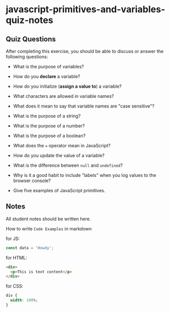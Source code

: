 # javascript-primitives-and-variables-quiz-notes

## Quiz Questions

After completing this exercise, you should be able to discuss or answer the following questions:

- What is the purpose of variables?

- How do you **declare** a variable?

- How do you initialize (**assign a value to**) a variable?

- What characters are allowed in variable names?

- What does it mean to say that variable names are "case sensitive"?

- What is the purpose of a string?

- What is the purpose of a number?

- What is the purpose of a boolean?

- What does the `=` operator mean in JavaScript?

- How do you update the value of a variable?

- What is the difference between `null` and `undefined`?

- Why is it a good habit to include "labels" when you log values to the browser console?

- Give five examples of JavaScript primitives.

## Notes

All student notes should be written here.

How to write `Code Examples` in markdown

for JS:

```javascript
const data = 'Howdy';
```

for HTML:

```html
<div>
  <p>This is text content</p>
</div>
```

for CSS:

```css
div {
  width: 100%;
}
```
